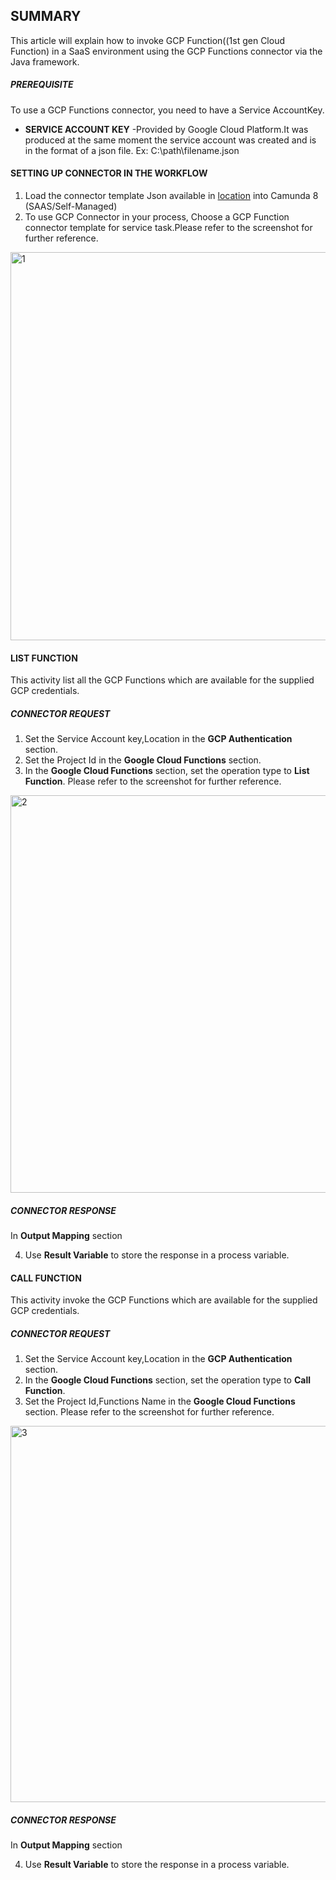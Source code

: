 ## SUMMARY
This article will explain how to invoke GCP Function((1st gen Cloud Function)  in a SaaS environment using the GCP Functions connector via the Java framework.
##### **PREREQUISITE**
To use a GCP Functions connector, you need to have a Service AccountKey. 
- **SERVICE ACCOUNT KEY** -Provided by Google Cloud Platform.It was produced at the same moment the service account was created and is in the format of a json file.
  Ex: C:\path\filename.json
#### **SETTING UP CONNECTOR IN THE WORKFLOW**
1. Load the connector template Json available in [location](element-templates/gcp-functions-template.json) into Camunda 8 (SAAS/Self-Managed)
2. To use GCP Connector in your process, Choose a GCP Function connector template for service task.Please refer to the screenshot for further reference.         
  <img width="621" alt="1" src="https://github.com/CognizantOpenSource/Cognizant-Camunda-Connectors/assets/123737340/4afbd562-0991-4bf7-8b7e-ba73954df463">

#### **LIST FUNCTION**
 This activity list all the GCP Functions which are available for the supplied GCP credentials.
##### **CONNECTOR REQUEST**
 1. Set the Service Account key,Location in the **GCP Authentication** section.
 2. Set the Project Id in the **Google Cloud Functions** section.
 3. In the **Google Cloud Functions** section, set the operation type to **List Function**.
Please refer to the screenshot for further reference.
<img width="636" alt="2" src="https://github.com/CognizantOpenSource/Cognizant-Camunda-Connectors/assets/123737340/3d001c5b-ee9b-45dc-93b0-c5c6728e41da">



##### **CONNECTOR RESPONSE**
In **Output Mapping** section

4. Use **Result Variable** to store the response in a process variable.
   
#### **CALL FUNCTION**
This activity invoke the GCP Functions which are available for the supplied GCP credentials.
##### **CONNECTOR REQUEST**
1. Set the Service Account key,Location in the **GCP Authentication** section.
2. In the **Google Cloud Functions** section, set the operation type to **Call Function**.
3. Set the Project Id,Functions Name in the **Google Cloud Functions** section.
Please refer to the screenshot for further reference.

<img width="602" alt="3" src="https://github.com/CognizantOpenSource/Cognizant-Camunda-Connectors/assets/123737340/0542d065-9073-4809-8d52-81e4f21b71a4">


##### **CONNECTOR RESPONSE**
In **Output Mapping** section

4. Use **Result Variable** to store the response in a process variable.
